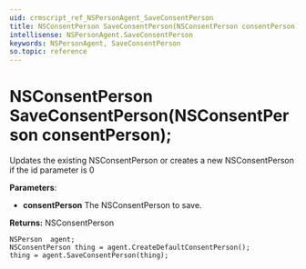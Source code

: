 ```yaml
---
uid: crmscript_ref_NSPersonAgent_SaveConsentPerson
title: NSConsentPerson SaveConsentPerson(NSConsentPerson consentPerson);
intellisense: NSPersonAgent.SaveConsentPerson
keywords: NSPersonAgent, SaveConsentPerson
so.topic: reference
---
```


# NSConsentPerson SaveConsentPerson(NSConsentPerson consentPerson);
	  
Updates the existing NSConsentPerson or creates a new NSConsentPerson if the id parameter is 0
	  
**Parameters**:
 - **consentPerson** The NSConsentPerson to save.

**Returns:** NSConsentPerson

```crmscript
NSPerson  agent;
NSConsentPerson thing = agent.CreateDefaultConsentPerson();
thing = agent.SaveConsentPerson(thing);
```


